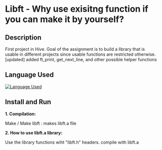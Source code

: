 # Libft - Why use exisitng function if you can make it by yourself?

## Description

First project in Hive. Goal of the assignment is to build a library that is usable in different projects since usable functions are restricted otherwise.
[updated] added ft_print, get_next_line, and other possible helper functions


## Language Used

[![Language Used](https://skills.thijs.gg/icons?i=c)](https://skills.thijs.gg)

## Install and Run

**1. Compilation:**

Make / Make libft : makes libft.a file

**2. How to use libft.a library:**

Use the library functions wiht "libft.h" headers. compile with libft.a
